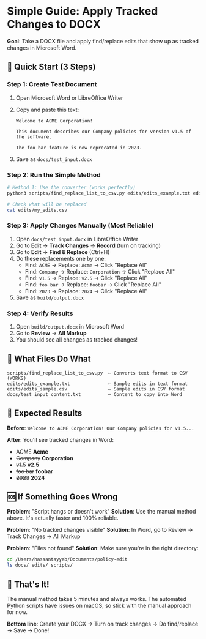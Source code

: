 # Simple Guide: Apply Tracked Changes to DOCX

**Goal**: Take a DOCX file and apply find/replace edits that show up as tracked changes in Microsoft Word.

## 🚀 Quick Start (3 Steps)

### Step 1: Create Test Document

1. Open Microsoft Word or LibreOffice Writer
2. Copy and paste this text:

   ```
   Welcome to ACME Corporation!

   This document describes our Company policies for version v1.5 of the software.

   The foo bar feature is now deprecated in 2023.
   ```

3. Save as `docs/test_input.docx`

### Step 2: Run the Simple Method

```bash
# Method 1: Use the converter (works perfectly)
python3 scripts/find_replace_list_to_csv.py edits/edits_example.txt edits/my_edits.csv

# Check what will be replaced
cat edits/my_edits.csv
```

### Step 3: Apply Changes Manually (Most Reliable)

1. Open `docs/test_input.docx` in LibreOffice Writer
2. Go to **Edit** → **Track Changes** → **Record** (turn on tracking)
3. Go to **Edit** → **Find & Replace** (Ctrl+H)
4. Do these replacements one by one:
   - Find: `ACME` → Replace: `Acme` → Click "Replace All"
   - Find: `Company` → Replace: `Corporation` → Click "Replace All"
   - Find: `v1.5` → Replace: `v2.5` → Click "Replace All"
   - Find: `foo bar` → Replace: `foobar` → Click "Replace All"
   - Find: `2023` → Replace: `2024` → Click "Replace All"
5. Save as `build/output.docx`

### Step 4: Verify Results

1. Open `build/output.docx` in Microsoft Word
2. Go to **Review** → **All Markup**
3. You should see all changes as tracked changes!

## 📁 What Files Do What

```
scripts/find_replace_list_to_csv.py  ← Converts text format to CSV (WORKS)
edits/edits_example.txt              ← Sample edits in text format
edits/edits_sample.csv               ← Sample edits in CSV format
docs/test_input_content.txt          ← Content to copy into Word
```

## 🎯 Expected Results

**Before**: `Welcome to ACME Corporation! Our Company policies for v1.5...`

**After**: You'll see tracked changes in Word:

- ~~ACME~~ **Acme**
- ~~Company~~ **Corporation**
- ~~v1.5~~ **v2.5**
- ~~foo bar~~ **foobar**
- ~~2023~~ **2024**

## 🆘 If Something Goes Wrong

**Problem**: "Script hangs or doesn't work"
**Solution**: Use the manual method above. It's actually faster and 100% reliable.

**Problem**: "No tracked changes visible"
**Solution**: In Word, go to Review → Track Changes → All Markup

**Problem**: "Files not found"
**Solution**: Make sure you're in the right directory:

```bash
cd /Users/hassantayyab/Documents/policy-edit
ls docs/ edits/ scripts/
```

## 🎉 That's It!

The manual method takes 5 minutes and always works. The automated Python scripts have issues on macOS, so stick with the manual approach for now.

**Bottom line**: Create your DOCX → Turn on track changes → Do find/replace → Save → Done!
